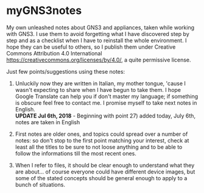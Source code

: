 # myGNS3notes
My own unleashed notes about GNS3 and appliances, taken while working with GNS3. I use them to avoid forgetting what I have discovered step by step and as a checklist when I have to reinstall the whole environment. I hope they can be useful to others, so I publish them under Creative Commons Attribution 4.0 International https://creativecommons.org/licenses/by/4.0/, a quite permissive license.

Just few points/suggestions using these notes:

1. Unluckily now they are written in Italian, my mother tongue, 'cause I wasn't expecting to share when I have begun to take them. I hope Google Translate can help you if don't master my language; if something is obscure feel free to contact me. I promise myself to take next notes in English.  
**UPDATE Jul 6th, 2018** - Beginning with point 27) added today, July 6th, notes are taken in English

2. First notes are older ones, and topics could spread over a number of notes: so don't stop to the first point matching your interest, check at least all the titles to be sure to not loose anything and to be able to follow the informations till the most recent ones.

3. When I refer to files, it should be clear enough to understand what they are about... of course everyone could have different device images, but some of the stated concepts should be general enough to apply to a bunch of situations.
